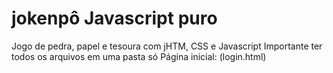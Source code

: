 # jokenpô Javascript puro
 Jogo de pedra, papel e tesoura com jHTM, CSS e Javascript
 Importante ter todos os arquivos em uma pasta só
 Página inicial: (login.html)
